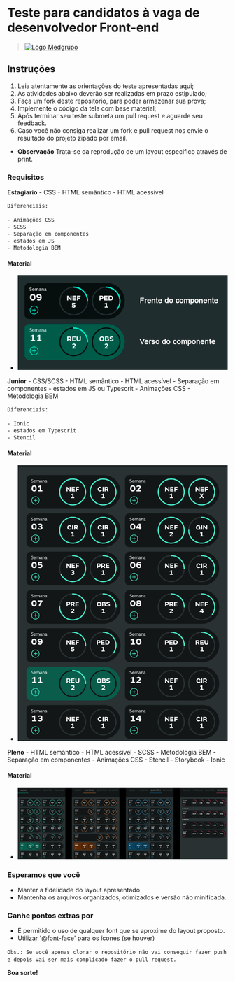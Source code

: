 # Teste para candidatos à vaga de desenvolvedor Front-end

> [![Logo Medgrupo](https://d1y36np0qkbzyh.cloudfront.net/logo-medgrupo-2.jpg)](http://www.medgrupo.com.br)

## Instruções

1. Leia atentamente as orientações do teste apresentadas aqui;
2. As atividades abaixo deverão ser realizadas em prazo estipulado;
3. Faça um fork deste repositório, para poder armazenar sua prova;
4. Implemente o código da tela com base material;
5. Após terminar seu teste submeta um pull request e aguarde seu feedback.
6. Caso você não consiga realizar um fork e pull request nos envie o resultado do projeto zipado por email.

- **Observação** Trata-se da reprodução de um layout especifico através de print.

### Requisitos

**Estagiario**
	- CSS
	- HTML semântico
	- HTML acessível
	
    Diferenciais:

	- Animações CSS
	- SCSS
	- Separação em componentes
	- estados em JS
    - Metodologia BEM

#### Material

- ![Link para material](./prova_estag.png)
	
**Junior**
	- CSS/SCSS
	- HTML semântico
	- HTML acessível
	- Separação em componentes
	- estados em JS ou Typescrit
	- Animações CSS
    - Metodologia BEM

    Diferenciais:

	- Ionic
	- estados em Typescrit
	- Stencil

#### Material

- ![Link para material](./prova_jr.png)


**Pleno**
	- HTML semântico
	- HTML acessível
	- SCSS
    - Metodologia BEM
	- Separação em componentes
	- Animações CSS
	- Stencil
	- Storybook
	- Ionic

#### Material

- ![Link para material](./prova_pleno.png)


### Esperamos que você

- Manter a fidelidade do layout apresentado
- Mantenha os arquivos organizados, otimizados e versão não minificada.

### Ganhe pontos extras por

- É permitido o uso de qualquer font que se aproxime do layout proposto.
- Utilizar '@font-face' para os ícones (se houver)

`Obs.: Se você apenas clonar o repositório não vai conseguir fazer push e depois vai ser mais complicado fazer o pull request.`

**Boa sorte!**
